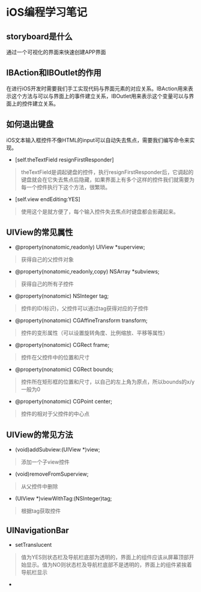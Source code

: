 ﻿# iOS编程学习笔记

## storyboard是什么
通过一个可视化的界面来快速创建APP界面

## IBAction和IBOutlet的作用
在进行iOS开发时需要我们手工实现代码与界面元素的对应关系。IBAction用来表示这个方法与可以与界面上的事件建立关系，IBOutlet用来表示这个变量可以与界面上的控件建立关系。

## 如何退出键盘
iOS文本输入框控件不像HTML的input可以自动失去焦点，需要我们编写命令来实现。

- [self.theTextField resignFirstResponder]
> theTextField是调起键盘的控件，执行resignFirstResponder后，它调起的键盘就会在它失去焦点后隐藏，如果界面上有多个这样的控件我们就需要为每一个控件执行下这个方法，很繁琐。

- [self.view endEditing:YES]
> 使用这个是就方便了，每个输入控件失去焦点时键盘都会影藏起来。

## UIView的常见属性
- @property(nonatomic,readonly) UIView *superview;
> 获得自己的父控件对象

- @property(nonatomic,readonly,copy) NSArray *subviews;
> 获得自己的所有子控件

- @property(nonatomic) NSInteger tag;
> 控件的ID(标识)，父控件可以通过tag获得对应的子控件

- @property(nonatomic) CGAffineTransform transform;
> 控件的变形属性（可以设置旋转角度、比例缩放、平移等属性）

- @property(nonatomic) CGRect frame;
> 控件在父控件中的位置和尺寸

- @property(nonatomic) CGRect bounds;
> 控件所在矩形框的位置和尺寸，以自己的左上角为原点，所以bounds的x/y一般为0

- @property(nonatomic) CGPoint center;
> 控件的相对于父控件的中心点


## UIView的常见方法
- (void)addSubview:(UIView *)view;
> 添加一个子view控件

- (void)removeFromSuperview;
> 从父控件中删除

- (UIView *)viewWithTag:(NSInteger)tag;
> 根据tag获取控件


## UINavigationBar
- setTranslucent
> 值为YES则状态栏及导航栏底部为透明的，界面上的组件应该从屏幕顶部开始显示。值为NO则状态栏及导航栏底部不是透明的，界面上的组件紧挨着导航栏显示

- 







